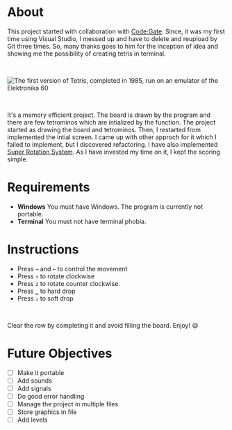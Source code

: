 # About
This project started with collaboration with [Code;Gate](https://github.com/rayanjamshaid). Since, it was my first time using Visual Studio, I messed up and have to delete and reupload by Git three times. So, many thanks goes to him for the inception of idea and showing me the possibility of creating tetris in terminal.

<br>

![The first version of Tetris, completed in 1985, run on an emulator of the Elektronika 60](https://upload.wikimedia.org/wikipedia/en/7/7c/Tetris-VeryFirstVersion.png)

<br>

It's a memory efficient project. The board is drawn by the program and there are few tetrominos which are intialized by the function. The project started as drawing the board and tetrominos. Then, I restarted from implemented the intial screen. I came up with other approch for it which I failed to implement, but I discovered refactoring. I have also implemented [Super Rotation System](https://tetris.fandom.com/wiki/Super_Rotation_System). As I have invested my time on it, I kept the scoring simple. 

# Requirements
- **Windows**
You must have Windows. The program is currently not portable.
- **Terminal**
You must not have terminal phobia.

# Instructions
- Press `→` and `←` to control the movement
- Press `↑` to rotate clockwise
- Press `z` to rotate counter clockwise.
- Press `␣` to hard drop
- Press `↓` to soft drop
    
<br>
    
Clear the row by completing it and avoid filling the board.
Enjoy! :smiley:

# Future Objectives
- [ ] Make it portable
- [ ] Add sounds
- [ ] Add signals
- [ ] Do good error handling
- [ ] Manage the project in multiple files
- [ ] Store graphics in file
- [ ] Add levels
